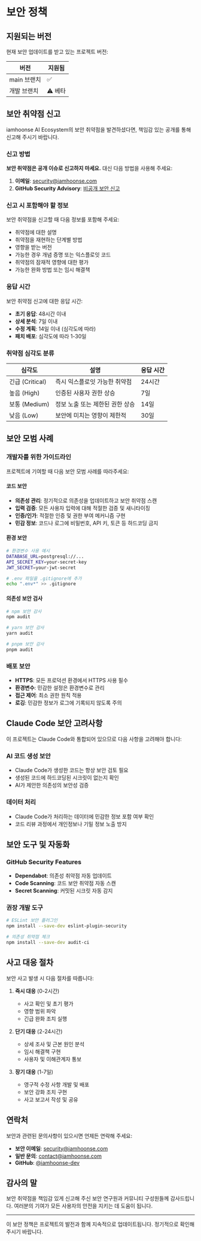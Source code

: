 # 보안 정책

## 지원되는 버전

현재 보안 업데이트를 받고 있는 프로젝트 버전:

| 버전        | 지원됨  |
| ----------- | ------- |
| main 브랜치 | ✅      |
| 개발 브랜치 | ⚠️ 베타 |

## 보안 취약점 신고

iamhoonse AI Ecosystem의 보안 취약점을 발견하셨다면, 책임감 있는 공개를 통해 신고해 주시기 바랍니다.

### 신고 방법

**보안 취약점은 공개 이슈로 신고하지 마세요.** 대신 다음 방법을 사용해 주세요:

1. **이메일**: security@iamhoonse.com
2. **GitHub Security Advisory**: [비공개 보안 신고](https://github.com/iamhoonse-dev/iamhoonse-ai-ecosystem/security/advisories/new)

### 신고 시 포함해야 할 정보

보안 취약점을 신고할 때 다음 정보를 포함해 주세요:

- 취약점에 대한 설명
- 취약점을 재현하는 단계별 방법
- 영향을 받는 버전
- 가능한 경우 개념 증명 또는 익스플로잇 코드
- 취약점의 잠재적 영향에 대한 평가
- 가능한 완화 방법 또는 임시 해결책

### 응답 시간

보안 취약점 신고에 대한 응답 시간:

- **초기 응답**: 48시간 이내
- **상세 분석**: 7일 이내
- **수정 계획**: 14일 이내 (심각도에 따라)
- **패치 배포**: 심각도에 따라 1-30일

### 취약점 심각도 분류

| 심각도          | 설명                            | 응답 시간 |
| --------------- | ------------------------------- | --------- |
| 긴급 (Critical) | 즉시 익스플로잇 가능한 취약점   | 24시간    |
| 높음 (High)     | 인증된 사용자 권한 상승         | 7일       |
| 보통 (Medium)   | 정보 노출 또는 제한된 권한 상승 | 14일      |
| 낮음 (Low)      | 보안에 미치는 영향이 제한적     | 30일      |

## 보안 모범 사례

### 개발자를 위한 가이드라인

프로젝트에 기여할 때 다음 보안 모범 사례를 따라주세요:

#### 코드 보안

- **의존성 관리**: 정기적으로 의존성을 업데이트하고 보안 취약점 스캔
- **입력 검증**: 모든 사용자 입력에 대해 적절한 검증 및 새니타이징
- **인증/인가**: 적절한 인증 및 권한 부여 메커니즘 구현
- **민감 정보**: 코드나 로그에 비밀번호, API 키, 토큰 등 하드코딩 금지

#### 환경 보안

```bash
# 환경변수 사용 예시
DATABASE_URL=postgresql://...
API_SECRET_KEY=your-secret-key
JWT_SECRET=your-jwt-secret

# .env 파일을 .gitignore에 추가
echo ".env*" >> .gitignore
```

#### 의존성 보안 검사

```bash
# npm 보안 감사
npm audit

# yarn 보안 감사
yarn audit

# pnpm 보안 감사
pnpm audit
```

### 배포 보안

- **HTTPS**: 모든 프로덕션 환경에서 HTTPS 사용 필수
- **환경변수**: 민감한 설정은 환경변수로 관리
- **접근 제어**: 최소 권한 원칙 적용
- **로깅**: 민감한 정보가 로그에 기록되지 않도록 주의

## Claude Code 보안 고려사항

이 프로젝트는 Claude Code와 통합되어 있으므로 다음 사항을 고려해야 합니다:

### AI 코드 생성 보안

- Claude Code가 생성한 코드는 항상 보안 검토 필요
- 생성된 코드에 하드코딩된 시크릿이 없는지 확인
- AI가 제안한 의존성의 보안성 검증

### 데이터 처리

- Claude Code가 처리하는 데이터에 민감한 정보 포함 여부 확인
- 코드 리뷰 과정에서 개인정보나 기밀 정보 노출 방지

## 보안 도구 및 자동화

### GitHub Security Features

- **Dependabot**: 의존성 취약점 자동 업데이트
- **Code Scanning**: 코드 보안 취약점 자동 스캔
- **Secret Scanning**: 커밋된 시크릿 자동 감지

### 권장 개발 도구

```bash
# ESLint 보안 플러그인
npm install --save-dev eslint-plugin-security

# 의존성 취약점 체크
npm install --save-dev audit-ci
```

## 사고 대응 절차

보안 사고 발생 시 다음 절차를 따릅니다:

1. **즉시 대응** (0-2시간)
   - 사고 확인 및 초기 평가
   - 영향 범위 파악
   - 긴급 완화 조치 실행

2. **단기 대응** (2-24시간)
   - 상세 조사 및 근본 원인 분석
   - 임시 해결책 구현
   - 사용자 및 이해관계자 통보

3. **장기 대응** (1-7일)
   - 영구적 수정 사항 개발 및 배포
   - 보안 강화 조치 구현
   - 사고 보고서 작성 및 공유

## 연락처

보안과 관련된 문의사항이 있으시면 언제든 연락해 주세요:

- **보안 이메일**: security@iamhoonse.com
- **일반 문의**: contact@iamhoonse.com
- **GitHub**: [@iamhoonse-dev](https://github.com/iamhoonse-dev)

## 감사의 말

보안 취약점을 책임감 있게 신고해 주신 보안 연구원과 커뮤니티 구성원들께 감사드립니다. 여러분의 기여가 모든 사용자의 안전을 지키는 데 도움이 됩니다.

---

이 보안 정책은 프로젝트의 발전과 함께 지속적으로 업데이트됩니다. 정기적으로 확인해 주시기 바랍니다.
